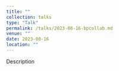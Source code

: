 ```yaml
---
title: ""
collection: talks
type: "Talk"
permalink: /talks/2023-08-16-bpcollab.md
venue: ""
date: 2023-08-16
location: ""
---
```


Description
